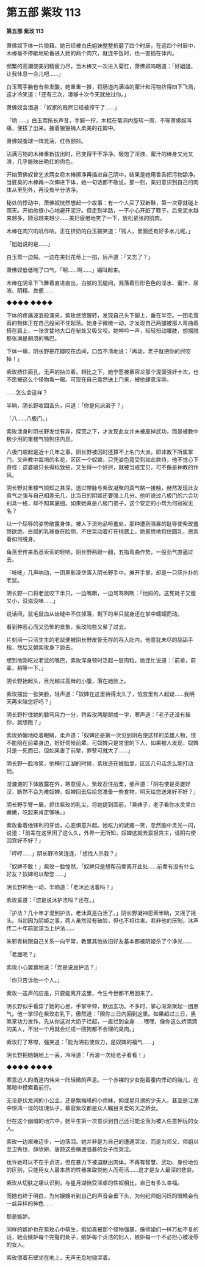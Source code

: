 # 第五部 紫玫 113

#### 第五部 紫玫 113

萧佛奴下体一片狼藉。她已经被白氏姐妹整整折磨了四个时辰，在这四个时辰中，木棒毫不停歇地轮番进入她的两个肉穴，就连午饭时，也一直插在体内。

频繁的高潮使美妇精疲力尽，当木棒又一次进入菊肛，萧佛奴呜咽道：「好姐姐，让我休息一会儿吧……」

白玉莺手腕也有些发酸，她重重一推，将肠道内满溢的蜜汁和污物挤得四下飞溅，这才冷笑道：「还有三次，凑够十次今天就放过你。」

萧佛奴含泪道：「奴家的贱屄已经被搾干了……」

「哟……」白玉莺拖长声音，手腕一拧，木棍在菊洞内旋转一周，不等萧佛奴叫痛，便拔了出来。接着狠狠捅入柔美的花瓣中。

萧佛奴腹球一阵晃荡，红唇颤抖。

沾满污物的木棒重新拔出时，已变得干干净净。吸饱了淫液、蜜汁的棒身又光又滑，几乎能映出艳红的肉色。

开始萧佛奴曾乞求两女将木棒擦净再插进自己阴中，结果是她用香舌把污物舔净。当脏臭的木棒再一次伸进下体，她一句话都不敢说。那一刻，美妇意识到自己的肉体从里到外，再没有半分洁净。

秘处的悸动中，萧佛奴恍然想起一个故事：有一个人买了双新鞋，第一次穿就碰上雨天。开始他很小心地避开泥泞。但走到半路，一不小心开脏了鞋子。后来泥水越来越多，顾忌越来越少……美妇疲倦地笑了一下，放松紧张的肌肉。

木棒在肉穴叽叽作响，正在挤奶的白玉鹂笑道：「贱人，里面还有好多水儿呢。」

「姐姐说的是……」

白玉莺一边捣，一边在美妇花蒂上一掐，厉声道：「又忘了？」

萧佛奴低低喘了口气，「啊……啊……」媚叫起来。

木棒在阴阜下飞舞着直进直出，白腻的玉腿间，溅落着形形色色的淫水、蜜汁、尿液、阴精、粪便……

◆◆◆◆ ◆◆◆◆

下体的疼痛波浪般涌来，紫玫悠悠醒转，发现自己头下脚上，垂在半空。一团毛茸茸的物体正在自己股间不住起落。她身子微微一动，才发现自己两腿被那人弯曲着搭在肩上，一张贪婪地大口在秘处又吸又咬。她呻吟一声，轻轻扭动腰肢，想摆脱那张满是胡须的嘴巴。

下体一痛，阴长野把花瓣咬在齿间，口齿不清地说：「再动，老子就把你的屄咬掉！」

紫玫捂住面孔，无声的抽泣着。相比之下，她宁愿被慕容龙那个混蛋强奸十次，也不愿被这么个怪物看一眼。可现在自己竟然送上门来，被他肆意淫辱。

……怎么会这样？

半晌，阴长野收回舌头，问道：「你是何派弟子？」

「八……八极门。」

紫玫泄身时阴长野发觉有异，探究之下，才发现此女并未被废掉武功，而是被教中极少用的重楼气锁制住内息。

八极门崛起是近十几年之事，阴长野被囚时还算不上名门大派。即非教下所属掌门，又非教中栽培的名花，区区一个奴婢，只凭姿色竟受到如此款待，他不觉心下奇怪：这婆娘只长得标致些，又生得一个好屄，就被当成宝贝，可不像是神教的作风。

阴长野对重楼气锁知之甚深，透过带脉与紫玫凝聚的真气略一接触，赫然发现此女真气之强与自己相差无几，比当日的阴姬还要强上几分。他听说过八极门的六合功别具一格，却不知其底细。如果她真是八极门弟子，这个安定的小帮为何寂寂无名？

以一个屈辱的姿势敞露身体，被人下流地品咂羞处，那种遭到强暴的耻辱使紫玫羞愤欲绝。白腻的乳球垂在脸侧，不住晃动着打在桃腮上。她羞愤地抱住圆乳，思索着如何脱身。

角落里传来悉悉索索的轻响，阴长野两眼一翻，五指弯曲作势，一股劲气直逼过去。

「吱吱」几声响动，一团黑影凌空落入阴长野手中。摊开手掌，却是一只灰扑扑的老鼠。

阴长野一口将老鼠咬下半只，一边嘴嚼，一边骂骂咧咧：「他妈的，这死耗子又瘦又小，没滋没味……」

说话间，鼠毛鼠血从齿缝中不住掉落，剩下的半只鼠身还在掌中蠕蠕而动。

看到种恶心而又恐怖的景象，紫玫险些又晕了过去。

片刻间一只活生生的老鼠便被阴长野皮骨无存的吞入肚内，他意犹未尽的舔舔手指，然后又朝紫玫身下舔去。

想到他刚吃过老鼠的嘴巴，紫玫浑身顿时泛起一层肉粒，她连忙说道：「前辈，前辈，稍等一下。」

阴长野抬起头，目光越过高耸的小腹，落在她脸上。

紫玫摆出一张笑脸，轻声道：「奴婢在这里待得太久了，怕宫里有人起疑……我明天再来陪您好吗？」

阴长野拧住她的膝弯用力一分，将紫玫两腿掰成一字，寒声道：「老子还没有操你，就想跑？」

紫玫娇媚地眨着眼睛，柔声道：「奴婢还是第一次见到阴右使这样的英雄人物，恨不能陪在前辈身边，好好伺候前辈。可奴婢只是宫里的下人，如果被人发现，奴婢只是一死而已，但如果害了前辈，罪孽可就大了……」

阴长野一脸冷笑，他横行江湖的时候，紫玫还在娘胎里，区区几句话怎么能打动他。

湿漉漉的下体敞露在外，寒意侵人。紫玫忍住战栗，细声道：「阴右使是英雄好汉，断然不会为难奴婢。奴婢回去后给您准备一些食物，明天给您送来好不好？」

阴长野手臂一展，抓住紫玫的乳尖，将她提到面前，「臭婊子，老子看你水灵灵白嫩嫩，吃起来肯定够味。」

紫玫看着他锋利的牙齿，心底惧意升起。她吃力的妩媚一笑，忽然脑中灵光一闪，说道：「前辈在这里困了这么久，外界一无所知，奴婢这就去禀报宫主，请阴右使回宫好不好？」

「哼哼……」阴长野冷笑连连，「想找人杀我？」

「奴婢不敢！」紫玫一脸惶然，「奴婢只是想帮前辈离开此处……前辈有没有什么好友？奴婢可以帮您……」

阴长野神色一动，半晌道：「老沐还活着吗？」

紫玫喜道：「您是说沐护法吗？还在。」

「护法？几十年才混到护法，老沐真是白活了。」阴长野凝神思索半晌，又摇了摇头。当初因为阴姬之事，两人虽然没有破脸，但也不相往来。若非他的压制，沐声传二十年前就该当上护法……

朱邪青树跟自己关系一向平常，教里其他故旧好友基本都被阴姬杀了个净光……

「老屈呢？」

紫玫小心翼翼地说：「您是说屈护法？」

「你只告诉他一个人。」

紫玫一迭声的应是，只要能离开这里，今生今世都不用回来了。

阴长野似乎看穿了她的心思，手掌平伸，默运玄功。不多时，掌心渐渐聚起一团黑气。他一掌印在紫玫右乳下，傲然道：「限你三日内回到这里。如果超过三日，黑煞掌功力发作，先从你这对大奶子烂起，一直烂到全身……嘿嘿，像你这么娇滴滴的美人，不出一个月就会烂成一团狗都不会理的臭肉。」

紫玫打了寒噤，强笑道：「能为阴右使效力，是奴婢的福气……」

阴长野把她朝地上一丢，冷冷道：「再浪一次给老子看看！」

◆◆◆◆ ◆◆◆◆

寒意迫人的甬道内伟来一阵轻微的声息。一个赤裸的少女抱着腹内悸动的胎儿，在黑暗中摸索着前行。

无论是伏龙涧的小公主，还是飘梅峰的小师妹，抑或星月湖的少夫人，甚至是江湖中惊鸿一现的玫瑰仙子，慕容紫玫都是众人瞩目关爱的天之娇女。

但在这个幽暗的地穴中，她平生第一次意识到自己还可能沦落为被人任意狎玩的女人。

紫玫一边艰难迈步，一边落泪。她并非是为自己的遭遇哭泣，而是为师父、师姐以至卫秀纹、薛欣妍、唐颜这些横遭强暴的女子而哭泣。

也许她可以不在乎贞洁，但在暴力下被迫献出肉体，不再有智慧、武功、身份地位的区别，只能用女人最本质的性器来取悦他人而苟活……这才是女人最深的悲哀。

紫玫从切肤之痛认识到，与星月湖倍受淫虐的性奴相比，自己有多么幸福。

而她也终于明白，为何嫂嫂听到自己的声音会垂下头，为何纪师姐闪烁的眼睛会有一丝异样的神色……

那是嫉妒。

同样的嫉妒也在紫玫心中萌生，假如真被那个怪物强暴，像师姐们一样万劫不复的话，她会嫉妒每个完璧的处子，嫉妒每个贞洁的妇人，嫉妒每一个不必担心被凌辱的女人。

紫玫偎着石壁坐在地上，无声无息地恸哭着。

